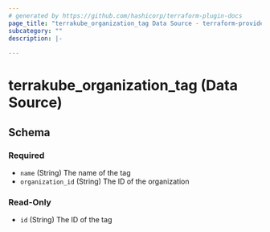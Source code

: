 ```yaml
---
# generated by https://github.com/hashicorp/terraform-plugin-docs
page_title: "terrakube_organization_tag Data Source - terraform-provider-terrakube"
subcategory: ""
description: |-
  
---
```


# terrakube_organization_tag (Data Source)





<!-- schema generated by tfplugindocs -->
## Schema

### Required

- `name` (String) The name of the tag
- `organization_id` (String) The ID of the organization

### Read-Only

- `id` (String) The ID of the tag
